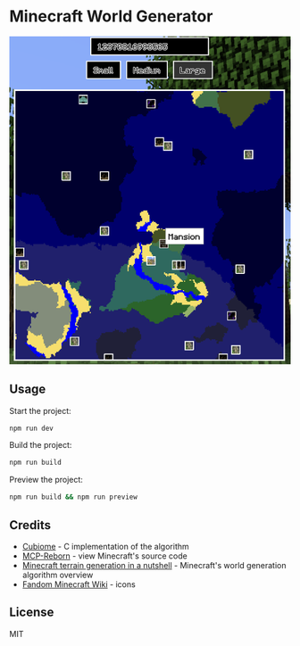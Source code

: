 # Minecraft World Generator

![Preview](./preview.png)

## Usage

Start the project:

```sh
npm run dev
```

Build the project:

```sh
npm run build
```

Preview the project:

```sh
npm run build && npm run preview
```

## Credits

- [Cubiome](https://github.com/Cubitect/cubiomes) - C implementation of the algorithm
- [MCP-Reborn](https://github.com/Hexeption/MCP-Reborn) - view Minecraft's source code
- [Minecraft terrain generation in a nutshell](https://www.youtube.com/watch?v=CSa5O6knuwI) - Minecraft's world generation algorithm overview
- [Fandom Minecraft Wiki](https://minecraft.fandom.com/wiki/Minecraft_Wiki) - icons

## License

MIT
